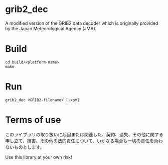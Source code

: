 # grib2_dec

A modified version of the GRIB2 data decoder which is originally provided by the Japan Meteorological Agency (JMA).

# Build

```shell
cd build/<platform-name>
make
```

# Run

```
grib2_dec <GRIB2-filename> [-xpm]
```

# Terms of use

このライブラリの取り扱いに起因または関連した、契約、過失、その他に関する申し立て、損害、その他の法的責任について、いかなる場合も一切の責任を負わないものとします。

Use this library at your own risk!